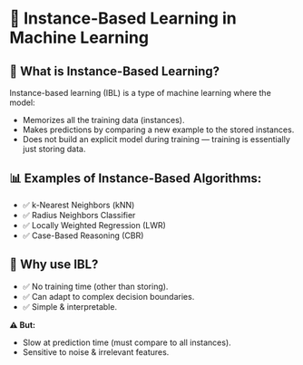 # 📘 Instance-Based Learning in Machine Learning

## 🔷 What is Instance-Based Learning?

Instance-based learning (IBL) is a type of machine learning where the model:

- Memorizes all the training data (instances).
- Makes predictions by comparing a new example to the stored instances.
- Does not build an explicit model during training — training is essentially just storing data.

## 📊 Examples of Instance-Based Algorithms:

- ✅ k-Nearest Neighbors (kNN)
- ✅ Radius Neighbors Classifier
- ✅ Locally Weighted Regression (LWR)
- ✅ Case-Based Reasoning (CBR)

## 🧪 Why use IBL?

- ✅ No training time (other than storing).
- ✅ Can adapt to complex decision boundaries.
- ✅ Simple & interpretable.

**⚠️ But:**

- Slow at prediction time (must compare to all instances).
- Sensitive to noise & irrelevant features.
